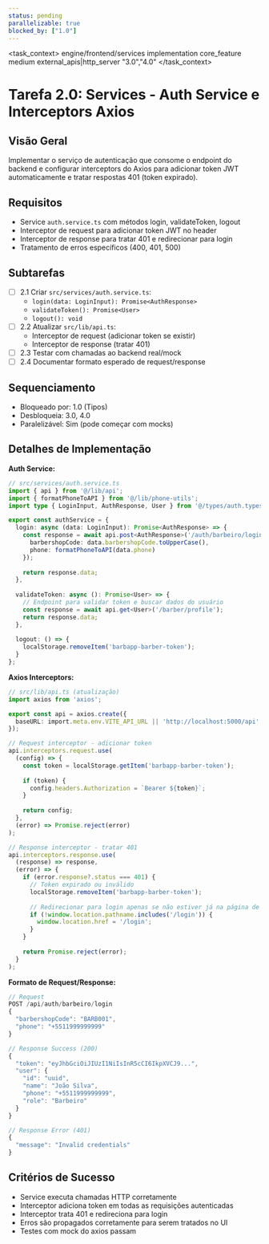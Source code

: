 ```yaml
---
status: pending
parallelizable: true
blocked_by: ["1.0"]
---
```


<task_context>
<domain>engine/frontend/services</domain>
<type>implementation</type>
<scope>core_feature</scope>
<complexity>medium</complexity>
<dependencies>external_apis|http_server</dependencies>
<unblocks>"3.0","4.0"</unblocks>
</task_context>

# Tarefa 2.0: Services - Auth Service e Interceptors Axios

## Visão Geral
Implementar o serviço de autenticação que consome o endpoint do backend e configurar interceptors do Axios para adicionar token JWT automaticamente e tratar respostas 401 (token expirado).

## Requisitos
- Service `auth.service.ts` com métodos login, validateToken, logout
- Interceptor de request para adicionar token JWT no header
- Interceptor de response para tratar 401 e redirecionar para login
- Tratamento de erros específicos (400, 401, 500)

## Subtarefas
- [ ] 2.1 Criar `src/services/auth.service.ts`:
  - `login(data: LoginInput): Promise<AuthResponse>`
  - `validateToken(): Promise<User>`
  - `logout(): void`
- [ ] 2.2 Atualizar `src/lib/api.ts`:
  - Interceptor de request (adicionar token se existir)
  - Interceptor de response (tratar 401)
- [ ] 2.3 Testar com chamadas ao backend real/mock
- [ ] 2.4 Documentar formato esperado de request/response

## Sequenciamento
- Bloqueado por: 1.0 (Tipos)
- Desbloqueia: 3.0, 4.0
- Paralelizável: Sim (pode começar com mocks)

## Detalhes de Implementação

**Auth Service:**
```typescript
// src/services/auth.service.ts
import { api } from '@/lib/api';
import { formatPhoneToAPI } from '@/lib/phone-utils';
import type { LoginInput, AuthResponse, User } from '@/types/auth.types';

export const authService = {
  login: async (data: LoginInput): Promise<AuthResponse> => {
    const response = await api.post<AuthResponse>('/auth/barbeiro/login', {
      barbershopCode: data.barbershopCode.toUpperCase(),
      phone: formatPhoneToAPI(data.phone)
    });
    
    return response.data;
  },
  
  validateToken: async (): Promise<User> => {
    // Endpoint para validar token e buscar dados do usuário
    const response = await api.get<User>('/barber/profile');
    return response.data;
  },
  
  logout: () => {
    localStorage.removeItem('barbapp-barber-token');
  }
};
```

**Axios Interceptors:**
```typescript
// src/lib/api.ts (atualização)
import axios from 'axios';

export const api = axios.create({
  baseURL: import.meta.env.VITE_API_URL || 'http://localhost:5000/api'
});

// Request interceptor - adicionar token
api.interceptors.request.use(
  (config) => {
    const token = localStorage.getItem('barbapp-barber-token');
    
    if (token) {
      config.headers.Authorization = `Bearer ${token}`;
    }
    
    return config;
  },
  (error) => Promise.reject(error)
);

// Response interceptor - tratar 401
api.interceptors.response.use(
  (response) => response,
  (error) => {
    if (error.response?.status === 401) {
      // Token expirado ou inválido
      localStorage.removeItem('barbapp-barber-token');
      
      // Redirecionar para login apenas se não estiver já na página de login
      if (!window.location.pathname.includes('/login')) {
        window.location.href = '/login';
      }
    }
    
    return Promise.reject(error);
  }
);
```

**Formato de Request/Response:**
```typescript
// Request
POST /api/auth/barbeiro/login
{
  "barbershopCode": "BARB001",
  "phone": "+5511999999999"
}

// Response Success (200)
{
  "token": "eyJhbGciOiJIUzI1NiIsInR5cCI6IkpXVCJ9...",
  "user": {
    "id": "uuid",
    "name": "João Silva",
    "phone": "+5511999999999",
    "role": "Barbeiro"
  }
}

// Response Error (401)
{
  "message": "Invalid credentials"
}
```

## Critérios de Sucesso
- Service executa chamadas HTTP corretamente
- Interceptor adiciona token em todas as requisições autenticadas
- Interceptor trata 401 e redireciona para login
- Erros são propagados corretamente para serem tratados no UI
- Testes com mock do axios passam
